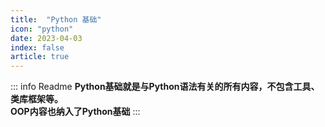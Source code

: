 ```yaml
---
title:  "Python 基础"
icon: "python"
date: 2023-04-03
index: false
article: true
---
```


::: info Readme
**Python基础就是与Python语法有关的所有内容，不包含工具、类库框架等。**<br>
**OOP内容也纳入了Python基础**
:::
